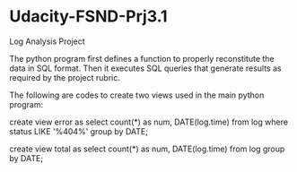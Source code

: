 # Udacity-FSND-Prj3.1
Log Analysis Project

The python program first defines a function to properly reconstitute the data in SQL format. 
Then it executes SQL queries that generate results as required by the project rubric.

The following are codes to create two views used in the main python program:

create view error as select count(*) as num, DATE(log.time) from log where status LIKE '%404%' group by DATE;

create view total as select count(*) as num, DATE(log.time) from log group by DATE;
